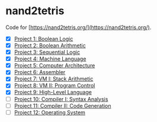# nand2tetris

Code for [https://nand2tetris.org/](https://nand2tetris.org/).

- [x] [Project 1: Boolean Logic](./projects/01)
- [x] [Project 2: Boolean Arithmetic](./projects/02)
- [x] [Project 3: Sequential Logic](./projects/03)
- [x] [Project 4: Machine Language](./projects/04)
- [x] [Project 5: Computer Architecture](./projects/05)
- [x] [Project 6: Assembler](./projects/06)
- [x] [Project 7: VM I: Stack Arithmetic](./projects/07)
- [x] [Project 8: VM II: Program Control](./projects/08)
- [x] [Project 9: High-Level Language](./projects/09)
- [ ] [Project 10: Compiler I: Syntax Analysis](./projects/10)
- [ ] [Project 11: Compiler II: Code Generation](./projects/11)
- [ ] [Project 12: Operating System](./projects/12)
